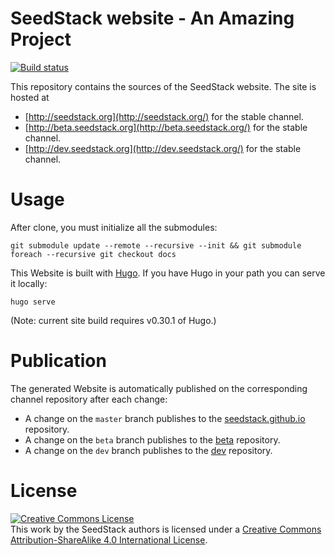 # SeedStack website - An Amazing Project
[![Build status](https://travis-ci.org/seedstack/website.svg?branch=master)](https://travis-ci.org/seedstack/website)

This repository contains the sources of the SeedStack website. The site is hosted at 

* [http://seedstack.org](http://seedstack.org/) for the stable channel. 
* [http://beta.seedstack.org](http://beta.seedstack.org/) for the stable channel. 
* [http://dev.seedstack.org](http://dev.seedstack.org/) for the stable channel. 

# Usage

After clone, you must initialize all the submodules:

    git submodule update --remote --recursive --init && git submodule foreach --recursive git checkout docs

This Website is built with [Hugo](http://gohugo.io/). If you have Hugo in your path you can serve it locally:

    hugo serve
    
(Note: current site build requires v0.30.1 of Hugo.)

# Publication

The generated Website is automatically published on the corresponding channel repository after each change:

* A change on the `master` branch publishes to the [seedstack.github.io](https://github.com/seedstack/seedstack.github.io) repository. 
* A change on the `beta` branch publishes to the [beta](https://github.com/seedstack/beta) repository. 
* A change on the `dev` branch publishes to the [dev](https://github.com/seedstack/dev) repository. 

# License

<a rel="license" href="http://creativecommons.org/licenses/by-sa/4.0/"><img alt="Creative Commons License" style="border-width:0" src="https://i.creativecommons.org/l/by-sa/4.0/88x31.png" /></a><br />This work by <span xmlns:cc="http://creativecommons.org/ns#" property="cc:attributionName">the SeedStack authors</span> is licensed under a <a rel="license" href="http://creativecommons.org/licenses/by-sa/4.0/">Creative Commons Attribution-ShareAlike 4.0 International License</a>.
